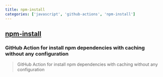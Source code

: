 ```yaml
---
title: npm-install
categories: ['javascript', 'github-actions', 'npm-install']
---
```

## [npm-install](https://github.com/bahmutov/npm-install)

### GitHub Action for install npm dependencies with caching without any configuration


> GitHub Action for install npm dependencies with caching without any configuration
